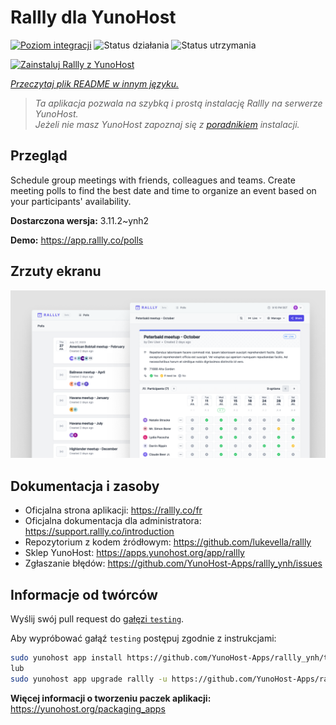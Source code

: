 <!--
To README zostało automatycznie wygenerowane przez <https://github.com/YunoHost/apps/tree/master/tools/readme_generator>
Nie powinno być ono edytowane ręcznie.
-->

# Rallly dla YunoHost

[![Poziom integracji](https://apps.yunohost.org/badge/integration/rallly)](https://ci-apps.yunohost.org/ci/apps/rallly/)
![Status działania](https://apps.yunohost.org/badge/state/rallly)
![Status utrzymania](https://apps.yunohost.org/badge/maintained/rallly)

[![Zainstaluj Rallly z YunoHost](https://install-app.yunohost.org/install-with-yunohost.svg)](https://install-app.yunohost.org/?app=rallly)

*[Przeczytaj plik README w innym języku.](./ALL_README.md)*

> *Ta aplikacja pozwala na szybką i prostą instalację Rallly na serwerze YunoHost.*  
> *Jeżeli nie masz YunoHost zapoznaj się z [poradnikiem](https://yunohost.org/install) instalacji.*

## Przegląd

Schedule group meetings with friends, colleagues and teams. Create meeting polls to find the best date and time to organize an event based on your participants' availability.

**Dostarczona wersja:** 3.11.2~ynh2

**Demo:** <https://app.rallly.co/polls>

## Zrzuty ekranu

![Zrzut ekranu z Rallly](./doc/screenshots/screenshot.png)

## Dokumentacja i zasoby

- Oficjalna strona aplikacji: <https://rallly.co/fr>
- Oficjalna dokumentacja dla administratora: <https://support.rallly.co/introduction>
- Repozytorium z kodem źródłowym: <https://github.com/lukevella/rallly>
- Sklep YunoHost: <https://apps.yunohost.org/app/rallly>
- Zgłaszanie błędów: <https://github.com/YunoHost-Apps/rallly_ynh/issues>

## Informacje od twórców

Wyślij swój pull request do [gałęzi `testing`](https://github.com/YunoHost-Apps/rallly_ynh/tree/testing).

Aby wypróbować gałąź `testing` postępuj zgodnie z instrukcjami:

```bash
sudo yunohost app install https://github.com/YunoHost-Apps/rallly_ynh/tree/testing --debug
lub
sudo yunohost app upgrade rallly -u https://github.com/YunoHost-Apps/rallly_ynh/tree/testing --debug
```

**Więcej informacji o tworzeniu paczek aplikacji:** <https://yunohost.org/packaging_apps>
